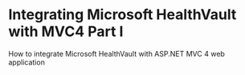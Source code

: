 Integrating Microsoft HealthVault with MVC4 Part I
==================================================

How to integrate Microsoft HealthVault with ASP.NET MVC 4 web application